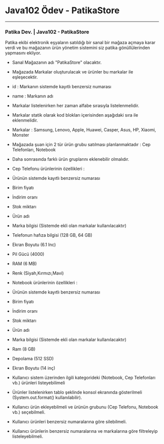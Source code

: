# Java102 Ödev - PatikaStore
__________________________________
### Patika Dev. | Java102 - PatikaStore

Patika ekibi elektronik eşyaların satıldığı bir sanal bir mağaza açmaya karar verdi ve bu mağazanın ürün yönetim sistemini siz patika gönüllülerinden yapmasını ekliyor.

- Sanal Mağazanın adı "PatikaStore" olacaktır.
- Mağazada Markalar oluşturulacak ve ürünler bu markalar ile eşleşecektir.
- id : Markanın sistemde kayıtlı benzersiz numarası
- name : Markanın adı
- Markalar listelenirken her zaman alfabe sırasıyla listelenmelidir.
- Markalar statik olarak kod blokları içerisinden aşağıdaki sıra ile eklenmelidir.
- Markalar : Samsung, Lenovo, Apple, Huawei, Casper, Asus, HP, Xiaomi, Monster
- Mağazada şuan için 2 tür ürün grubu satılması planlanmaktadır : Cep Telefonları, Notebook
- Daha sonrasında farklı ürün gruplarını eklenebilir olmalıdır.

- Cep Telefonu ürünlerinin özellikleri :
  
- Ürünün sistemde kayıtlı benzersiz numarası
  
- Birim fiyatı
  
- İndirim oranı
  
- Stok miktarı
  
- Ürün adı
  
- Marka bilgisi (Sistemde ekli olan markalar kullanılacaktır)
  
- Telefonun hafıza bilgisi (128 GB, 64 GB)
  
- Ekran Boyutu (6.1 Inc)
  
- Pil Gücü (4000)
  
- RAM (6 MB)
  
- Renk (Siyah,Kırmızı,Mavi)
  
- Notebook ürünlerinin özellikleri :
  
- Ürünün sistemde kayıtlı benzersiz numarası
  
- Birim fiyatı
  
- İndirim oranı
  
- Stok miktarı
  
- Ürün adı
  
- Marka bilgisi (Sistemde ekli olan markalar kullanılacaktır)
  
- Ram (8 GB)
  
- Depolama (512 SSD)
  
- Ekran Boyutu (14 inç)
  
- Kullanıcı sistem üzerinden ilgili kategorideki (Notebook, Cep Telefonları vb.) ürünleri listeyebilimeli
  
- Ürünler listelenirken tablo şeklinde konsol ekranında gösterilmeli (System.out.format() kullanılabilir).
  
- Kullanıcı ürün ekleyebilmeli ve ürünün grubunu (Cep Telefonu, Notebook vb.) seçebilmeli.
  
- Kullanıcı ürünleri benzersiz numaralarına göre silebilmeli.
  
- Kullanıcı ürünlerin benzersiz numaralarına ve markalarına göre filtreleyip listeleyebilmeli.
